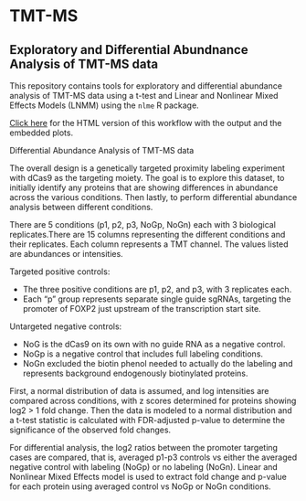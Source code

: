 # TMT-MS

## Exploratory and Differential Abundnance Analysis of TMT-MS data

This repository contains tools for exploratory and differential abundance analysis of TMT-MS data using a t-test and Linear and Nonlinear Mixed Effects Models (LNMM) using the `nlme` R package.

[Click here](https://htmlpreview.github.io/?https://github.com/nshanian/Documents/blob/main/TMT-MS_analysis.html) for the HTML version of this workflow with the output and the embedded plots.

Differential Abundance Analysis of TMT-MS data

The overall design is a genetically targeted proximity labeling experiment with dCas9 as the targeting moiety. The goal is to explore this dataset, to initially identify any proteins that are showing differences in abundance across the various conditions. Then lastly, to perform differential abundance analysis between different conditions. 

There are 5 conditions (p1, p2, p3, NoGp, NoGn) each with 3 biological replicates.There are 15 columns representing the different conditions and their replicates. Each column represents a TMT channel. The values listed are abundances or intensities. 

Targeted positive controls:

-   The three positive conditions are p1, p2, and p3, with 3 replicates each. 
-   Each “p” group represents separate single guide sgRNAs, targeting the promoter of FOXP2 just upstream of the transcription start site.

Untargeted negative controls:

-   NoG is the dCas9 on its own with no guide RNA as a negative control.
-   NoGp is a negative control that includes full labeling conditions.
-   NoGn excluded the biotin phenol needed to actually do the labeling and represents background endogenously biotinylated proteins.

First, a normal distribution of data is assumed, and log intensities are compared across conditions, with z scores determined for proteins showing log2 > 1 fold change. Then the data is modeled to a normal distribution and a t-test statistic is calculated with FDR-adjusted p-value to determine the significance of the observed fold changes. 

For differential analysis, the log2 ratios between the promoter targeting cases are compared, that is, averaged p1-p3 controls vs either the averaged negative control with labeling (NoGp) or no labeling (NoGn). Linear and Nonlinear Mixed Effects model is used to extract fold change and p-value for each protein using averaged control vs NoGp or NoGn conditions.  


